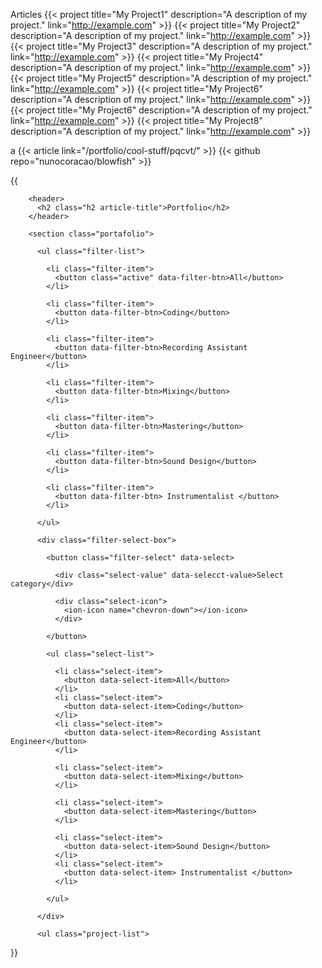 Articles
{{< project title="My Project1" description="A description of my project." link="http://example.com" >}}
{{< project title="My Project2" description="A description of my project." link="http://example.com" >}}
{{< project title="My Project3" description="A description of my project." link="http://example.com" >}}
{{< project title="My Project4" description="A description of my project." link="http://example.com" >}}
{{< project title="My Project5" description="A description of my project." link="http://example.com" >}}
{{< project title="My Project6" description="A description of my project." link="http://example.com" >}}
{{< project title="My Project6" description="A description of my project." link="http://example.com" >}}
{{< project title="My Project8" description="A description of my project." link="http://example.com" >}}

a
{{< article link="/portfolio/cool-stuff/pqcvt/" >}}
{{< github repo="nunocoracao/blowfish" >}}


{{
      <article class="portfolio" data-page="portfolio">

        <header>
          <h2 class="h2 article-title">Portfolio</h2>
        </header>

        <section class="portafolio">

          <ul class="filter-list">

            <li class="filter-item">
              <button class="active" data-filter-btn>All</button>
            </li>

            <li class="filter-item">
              <button data-filter-btn>Coding</button>
            </li>

            <li class="filter-item">
              <button data-filter-btn>Recording Assistant Engineer</button>
            </li>

            <li class="filter-item">
              <button data-filter-btn>Mixing</button>
            </li>

            <li class="filter-item">
              <button data-filter-btn>Mastering</button>
            </li>

            <li class="filter-item">
              <button data-filter-btn>Sound Design</button>
            </li>

            <li class="filter-item">
              <button data-filter-btn> Instrumentalist </button>
            </li>

          </ul>

          <div class="filter-select-box">

            <button class="filter-select" data-select>

              <div class="select-value" data-selecct-value>Select category</div>

              <div class="select-icon">
                <ion-icon name="chevron-down"></ion-icon>
              </div>

            </button>

            <ul class="select-list">

              <li class="select-item">
                <button data-select-item>All</button>
              </li>
              <li class="select-item">
                <button data-select-item>Coding</button>
              </li>
              <li class="select-item">
                <button data-select-item>Recording Assistant Engineer</button>
              </li>

              <li class="select-item">
                <button data-select-item>Mixing</button>
              </li>

              <li class="select-item">
                <button data-select-item>Mastering</button>
              </li>

              <li class="select-item">
                <button data-select-item>Sound Design</button>
              </li>
              <li class="select-item">
                <button data-select-item> Instrumentalist </button>
              </li>

            </ul>

          </div>

          <ul class="project-list">

}}